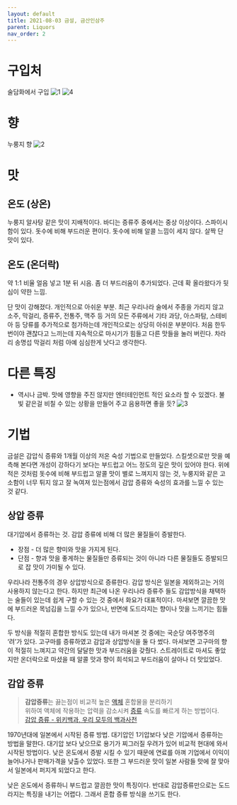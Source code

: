 ```yaml
---
layout: default
title: 2021-08-03 금설, 금산인삼주
parent: Liquors 
nav_order: 2
---
```


# 구입처
술담화에서 구입
![1](1.png)
![4](4.png)

# 향
누룽지 향
![2](2.png)

# 맛
## 온도 (상온)
누룽지 알사탕 같은 맛이 지배적이다.
바디는 증류주 중에서는 중상 이상이다.
스파이시함이 있다.
돗수에 비해 부드러운 편이다.
돗수에 비해 알콜 느낌이 세지 않다.
살짝 단 맛이 있다.

## 온도 (온더락)
약 1:1 비율
얼음 넣고 1분 뒤 시음.
좀 더 부드러움이 추가되었다.
근데 확 올라왔다가 뒷심이 약한 느낌.

단 맛이 강해졌다. 개인적으로 아쉬운 부분. 최근 우리나라 술에서 주종을 가리지 않고 소주, 막걸리, 증류주, 전통주, 맥주 등 거의 모든 주류에서 기타 과당, 아스파탐, 스테비아 등 당류를 추가적으로 첨가하는데 개인적으로는 상당히 아쉬운 부분이다.  처음 한두번이야 괜찮다고 느끼는데 지속적으로 마시기가 힘들고 다른 맛들을 눌러 버린다. 차라리 송명섭 막걸리 처럼 아예 심심한게 낫다고 생각한다.

# 다른 특징
- 역시나 금박. 맛에 영향을 주진 않지만 엔터테인먼트 적인 요소라 할 수 있겠다.
불빛 같은걸 비칠 수 있는 상황을 만들어 주고 음용하면 좋을 듯?
![3](3.png)

# 기법
금설은 감압식 증류와 1개월 이상의 저온 숙성 기법으로 만들었다. 스킬셋으로만 맛을 예측해 본다면 개성이 강하다기 보다는 부드럽고 어느 정도의 깊은 맛이 있어야 한다. 위에 적은 것처럼 돗수에 비해 부드럽고 알콜 맛이 별로 느껴지지 않는 것, 누룽지와 같은 고소함이 너무 튀지 않고 잘 녹여져 있는점에서 감압 증류와 숙성의 효과를 느낄 수 있는 것 같다.

## 상압 증류
대기압에서 증류하는 것. 감압 증류에 비해 더 많은 물질들이 증발한다. 
- 장점 - 더 많은 향미와 맛을 가지게 된다.
- 단점 - 향과 맛을 좋게하는 물질들만 증류되는 것이 아니라 다른 물질들도 증발되므로 잡 맛이 가미될 수 있다.

우리나라 전통주의 경우 상압방식으로 증류한다. 감압 방식은 일본을 제외하고는 거의 사용하지 않는다고 한다. 하지만 최근에 나온 우리나라 증류주 들도 감압방식을 채택하는 술들이 있는데 쉽게 구할 수 있는 것 중에서 화요가 대표적이다. 마셔보면 깔끔한 맛에 부드러운 목넘김을 느낄 수가 있으나, 반면에 도드라지는 향이나 맛을 느끼기는 힘들다.

두 방식을 적절히 혼합한 방식도 있는데 내가 마셔본 것 중에는 국순당 여주명주의 ‘려’가 있다. 고구마를 증류하였고 감압과 상압방식을 둘 다 썼다. 마셔보면 고구마의 향이 적절히 느껴지고 약간의 달달한 맛과 부드러움을 갖췄다. 스트레이트로 마셔도 좋았지만 온더락으로 마셨을 때 알콜 맛과 향이 희석되고 부드러움이 살아나 더 맛있었다.

## 감압 증류
> **감압증류**는 끓는점이 비교적 높은  [액체](https://ko.wikipedia.org/wiki/%EC%95%A1%EC%B2%B4)  혼합물을 분리하기  
> 위하여 액체에 작용하는 압력을 감소시켜  [증류](https://ko.wikipedia.org/wiki/%EC%A6%9D%EB%A5%98)  속도를 빠르게 하는 방법이다.  
> [감압 증류 - 위키백과, 우리 모두의 백과사전](https://ko.wikipedia.org/wiki/%EA%B0%90%EC%95%95_%EC%A6%9D%EB%A5%98)  

1970년대에 일본에서 시작된 증류 방법. 대기압인 1기압보다 낮은 기압에서 증류하는 방법을 말한다. 대기압 보다 낮으므로 용기가 찌그러질 우려가 있어 비교적 현대에 와서 시작된 방법이다. 낮은 온도에서 증발 시킬 수 있기 때문에 연료를 아껴 기업에서 이익이 늘어나거나 판매가격을 낮출수  있었다. 또한 그 부드러운 맛이 일본 사람들 맛에 잘 맞아서 일본에서 퍼지게 되었다고 한다.

낮은 온도에서 증류하니 부드럽고 깔끔한 맛이 특징이다. 반대로 감압증류만으로는 도드라지는 특징을 내기는 어렵다. 그래서 혼합 증류 방식을 쓰기도 한다.
